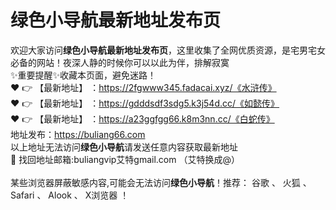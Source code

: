 # 绿色小导航最新地址发布页<br>
欢迎大家访问**绿色小导航最新地址发布页**，这里收集了全网优质资源，是宅男宅女必备的网站！夜深人静的时候你可以以此为伴，排解寂寞<br>
✨重要提醒✨收藏本页面，避免迷路！<br>
❤️ 👉 【最新地址】 ：https://2fgwww345.fadacai.xyz/《水浒传》<br>
❤️ 👉 【最新地址】 ：https://gdddsdf3sdg5.k3j54d.cc/《如懿传》<br>
❤️ 👉 【最新地址】 ：https://a23ggfgg66.k8m3nn.cc/《白蛇传》<br>
地址发布：https://buliang66.com<br>
以上地址无法访问**绿色小导航**请发送任意内容获取最新地址<br>
📧 找回地址邮箱:buliangvip艾特gmail.com （艾特换成@）<br><br>
某些浏览器屏蔽敏感内容,可能会无法访问**绿色小导航**！推荐： 谷歌 、 火狐 、 Safari 、 Alook 、 X浏览器 ！<br>

